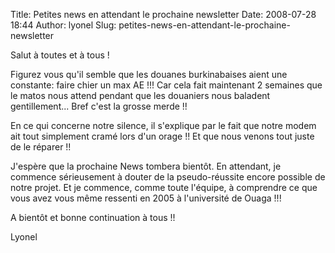 Title: Petites news en attendant le prochaine newsletter
Date: 2008-07-28 18:44
Author: lyonel
Slug: petites-news-en-attendant-le-prochaine-newsletter

Salut à toutes et à tous !

</p>
Figurez vous qu'il semble que les douanes burkinabaises aient une
constante: faire chier un max AE !!! Car cela fait maintenant 2 semaines
que le matos nous attend pendant que les douaniers nous baladent
gentillement... Bref c'est la grosse merde !!

</p>
En ce qui concerne notre silence, il s'explique par le fait que notre
modem ait tout simplement cramé lors d'un orage !! Et que nous venons
tout juste de le réparer !!

</p>
J'espère que la prochaine News tombera bientôt. En attendant, je
commence sérieusement à douter de la pseudo-réussite encore possible de
notre projet. Et je commence, comme toute l'équipe, à comprendre ce que
vous avez vous même ressenti en 2005 à l'université de Ouaga !!!

</p>
A bientôt et bonne continuation à tous !!

</p>
Lyonel

</p>

